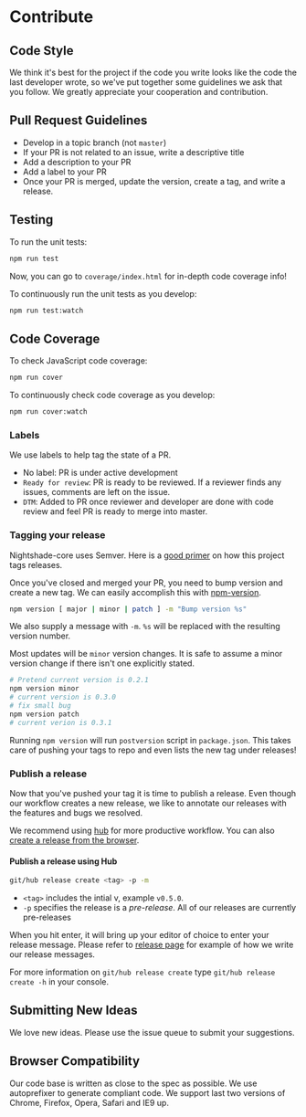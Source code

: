 # Contribute


## Code Style

We think it's best for the project if the code you write looks like the code the last developer wrote, so we've put together some guidelines we ask that you follow. We greatly appreciate your cooperation and contribution.


## Pull Request Guidelines

- Develop in a topic branch (not `master`)
- If your PR is not related to an issue, write a descriptive title
- Add a description to your PR
- Add a label to your PR
- Once your PR is merged, update the version, create a tag, and write a release.

## Testing

To run the unit tests:

```sh
npm run test
```

Now, you can go to `coverage/index.html` for in-depth code coverage info!

To continuously run the unit tests as you develop:

```sh
npm run test:watch
```

## Code Coverage

To check JavaScript code coverage:

```sh
npm run cover
```

To continuously check code coverage as you develop:

```sh
npm run cover:watch
```

### Labels

We use labels to help tag the state of a PR.

* No label: PR is under active development
* `Ready for review`: PR is ready to be reviewed. If a reviewer finds any issues,
comments are left on the issue.
* `DTM`: Added to PR once reviewer and developer are done with code review and feel PR is ready to merge into master.

### Tagging your release

Nightshade-core uses Semver. Here is a [good primer](http://www.sitepoint.com/semantic-versioning-why-you-should-using/) on how this project tags releases.

Once you've closed and merged your PR, you need to bump version
and create a new tag. We can easily accomplish this with [npm-version](https://docs.npmjs.com/cli/version).

```sh
npm version [ major | minor | patch ] -m "Bump version %s"
```

We also supply a message with `-m`. `%s` will be replaced with the resulting
version number.

Most updates will be `minor` version changes. It is safe to assume a minor version
change if there isn't one explicitly stated.

```sh
# Pretend current version is 0.2.1
npm version minor
# current version is 0.3.0
# fix small bug
npm version patch
# current verion is 0.3.1
```

Running `npm version` will run `postversion` script in `package.json`. This takes care
of pushing your tags to repo and even lists the new tag under releases!


### Publish a release


Now that you've pushed your tag it is time to publish a release. Even though our
workflow creates a new release, we like to annotate our releases with the features
and bugs we resolved.

We recommend using  [hub](https://github.com/github/hub) for more productive workflow. You can also
[create a release from the browser](https://github.com/CasperSleep/Ando/releases).


#### Publish a release using Hub

```sh
git/hub release create <tag> -p -m
```


* `<tag>` includes the intial v, example `v0.5.0`.
* `-p` specifies the release is a _pre-release_. All of our releases are currently pre-releases

When you hit enter, it will bring up your editor of choice to enter your release message. Please refer to [release page](https://github.com/CasperSleep/Ando/releases) for example of how we write our release messages.

For more information on `git/hub release create` type `git/hub release create -h` in your console.


## Submitting New Ideas

We love new ideas. Please use the issue queue to submit your suggestions.


## Browser Compatibility

Our code base is written as close to the spec as possible. We use autoprefixer to generate compliant code. We support last two versions of Chrome, Firefox, Opera, Safari and IE9 up.
